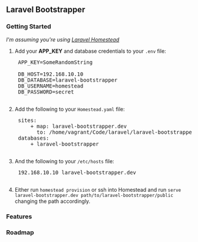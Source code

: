 ## Laravel Bootstrapper

### Getting Started

*I'm assuming you're using [Laravel Homestead](http://laravel.com/docs/5.1/homestead)*

1. Add your **APP_KEY** and database credentials to your `.env` file:

    <pre>
    APP_KEY=SomeRandomString

    DB_HOST=192.168.10.10
    DB_DATABASE=laravel-bootstrapper
    DB_USERNAME=homestead
    DB_PASSWORD=secret
    </pre>

1. Add the following to your `Homestead.yaml` file:

    <pre>
    sites:
        + map: laravel-bootstrapper.dev
          to: /home/vagrant/Code/laravel/laravel-bootstrapper/public
    databases:
        + laravel-bootstrapper
    </pre>

2. And the following to your `/etc/hosts` file:

    <pre>
    192.168.10.10 laravel-bootstrapper.dev
    </pre>

3. Either run `homestead provision` or ssh into Homestead and run `serve laravel-bootstrapper.dev path/to/laravel-bootstrapper/public` changing the path accordingly.

### Features

### Roadmap